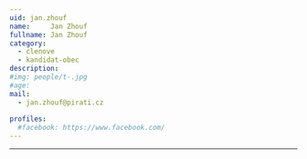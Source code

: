 ```yaml
---
uid: jan.zhouf
name:     Jan Zhouf
fullname: Jan Zhouf
category:
  - clenove
  - kandidat-obec
description: 
#img: people/t-.jpg
#age: 
mail:
  - jan.zhouf@pirati.cz
 
profiles:
  #facebook: https://www.facebook.com/
---
```


---